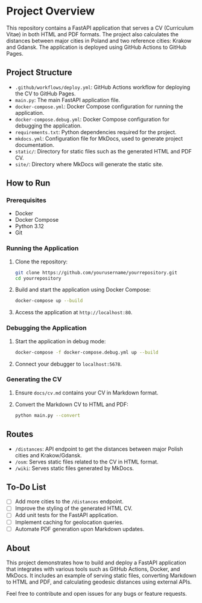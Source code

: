 # Project Overview

This repository contains a FastAPI application that serves a CV (Curriculum Vitae) in both HTML and PDF formats. The project also calculates the distances between major cities in Poland and two reference cities: Krakow and Gdansk. The application is deployed using GitHub Actions to GitHub Pages.

## Project Structure

- `.github/workflows/deploy.yml`: GitHub Actions workflow for deploying the CV to GitHub Pages.
- `main.py`: The main FastAPI application file.
- `docker-compose.yml`: Docker Compose configuration for running the application.
- `docker-compose.debug.yml`: Docker Compose configuration for debugging the application.
- `requirements.txt`: Python dependencies required for the project.
- `mkdocs.yml`: Configuration file for MkDocs, used to generate project documentation.
- `static/`: Directory for static files such as the generated HTML and PDF CV.
- `site/`: Directory where MkDocs will generate the static site.

## How to Run

### Prerequisites

- Docker
- Docker Compose
- Python 3.12
- Git

### Running the Application

1. Clone the repository:
    ```sh
    git clone https://github.com/yourusername/yourrepository.git
    cd yourrepository
    ```

2. Build and start the application using Docker Compose:
    ```sh
    docker-compose up --build
    ```

3. Access the application at `http://localhost:80`.

### Debugging the Application

1. Start the application in debug mode:
    ```sh
    docker-compose -f docker-compose.debug.yml up --build
    ```

2. Connect your debugger to `localhost:5678`.

### Generating the CV

1. Ensure `docs/cv.md` contains your CV in Markdown format.

2. Convert the Markdown CV to HTML and PDF:
    ```sh
    python main.py --convert
    ```

## Routes

- `/distances`: API endpoint to get the distances between major Polish cities and Krakow/Gdansk.
- `/osm`: Serves static files related to the CV in HTML format.
- `/wiki`: Serves static files generated by MkDocs.

## To-Do List

- [ ] Add more cities to the `/distances` endpoint.
- [ ] Improve the styling of the generated HTML CV.
- [ ] Add unit tests for the FastAPI application.
- [ ] Implement caching for geolocation queries.
- [ ] Automate PDF generation upon Markdown updates.

## About

This project demonstrates how to build and deploy a FastAPI application that integrates with various tools such as GitHub Actions, Docker, and MkDocs. It includes an example of serving static files, converting Markdown to HTML and PDF, and calculating geodesic distances using external APIs.

Feel free to contribute and open issues for any bugs or feature requests.

